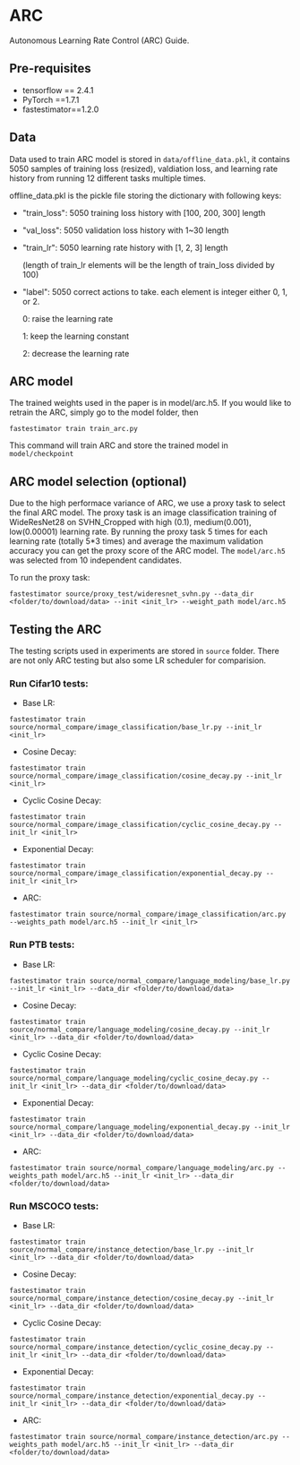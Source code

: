 # ARC
Autonomous Learning Rate Control (ARC) Guide.

## Pre-requisites

* tensorflow == 2.4.1
* PyTorch ==1.7.1
* fastestimator==1.2.0

## Data
Data used to train ARC model is stored in `data/offline_data.pkl`, it contains 5050 samples of training loss (resized), valdiation loss, and learning rate history from running 12 different tasks multiple times.

offline_data.pkl is the pickle file storing the dictionary with following keys:
* "train_loss": 5050 training loss history with [100, 200, 300] length
* "val_loss": 5050 validation loss history with 1~30 length
* "train_lr": 5050 learning rate history with [1, 2, 3] length

  (length of train_lr elements will be the length of train_loss divided by 100)

* "label": 5050 correct actions to take. each element is integer either 0, 1, or 2.

  0: raise the learning rate

  1: keep the learning constant

  2: decrease the learning rate


## ARC model
The trained weights used in the paper is in model/arc.h5. If you would like to retrain the ARC, simply go to the model folder, then
```
fastestimator train train_arc.py
```
This command will train ARC and store the trained model in `model/checkpoint`

## ARC model selection (optional)
Due to the high performace variance of ARC, we use a proxy task to select the final ARC model. The proxy task is an image classification training of WideResNet28 on SVHN_Cropped with high (0.1), medium(0.001), low(0.00001) learning rate. By running the proxy task 5 times for each learning rate (totally 5*3 times) and average the maximum validation accuracy you can get the proxy score of the ARC model. The `model/arc.h5` was selected from 10 independent candidates.

To run the proxy task:
```
fastestimator source/proxy_test/wideresnet_svhn.py --data_dir <folder/to/download/data> --init <init_lr> --weight_path model/arc.h5
```


## Testing the ARC
The testing scripts used in experiments are stored in `source` folder. There are not only ARC testing but also some LR scheduler for comparision.

### Run Cifar10 tests:
* Base LR:
```
fastestimator train source/normal_compare/image_classification/base_lr.py --init_lr <init_lr>
```
* Cosine Decay:
```
fastestimator train source/normal_compare/image_classification/cosine_decay.py --init_lr <init_lr>
```
* Cyclic Cosine Decay:
```
fastestimator train source/normal_compare/image_classification/cyclic_cosine_decay.py --init_lr <init_lr>
```
* Exponential Decay:
```
fastestimator train source/normal_compare/image_classification/exponential_decay.py --init_lr <init_lr>
```
* ARC:
```
fastestimator train source/normal_compare/image_classification/arc.py --weights_path model/arc.h5 --init_lr <init_lr>
```

### Run PTB tests:
* Base LR:
```
fastestimator train source/normal_compare/language_modeling/base_lr.py --init_lr <init_lr> --data_dir <folder/to/download/data>
```
* Cosine Decay:
```
fastestimator train source/normal_compare/language_modeling/cosine_decay.py --init_lr <init_lr> --data_dir <folder/to/download/data>
```
* Cyclic Cosine Decay:
```
fastestimator train source/normal_compare/language_modeling/cyclic_cosine_decay.py --init_lr <init_lr> --data_dir <folder/to/download/data>
```
* Exponential Decay:
```
fastestimator train source/normal_compare/language_modeling/exponential_decay.py --init_lr <init_lr> --data_dir <folder/to/download/data>
```
* ARC:
```
fastestimator train source/normal_compare/language_modeling/arc.py --weights_path model/arc.h5 --init_lr <init_lr> --data_dir <folder/to/download/data>
```

### Run MSCOCO tests:
* Base LR:
```
fastestimator train source/normal_compare/instance_detection/base_lr.py --init_lr <init_lr> --data_dir <folder/to/download/data>
```
* Cosine Decay:
```
fastestimator train source/normal_compare/instance_detection/cosine_decay.py --init_lr <init_lr> --data_dir <folder/to/download/data>
```
* Cyclic Cosine Decay:
```
fastestimator train source/normal_compare/instance_detection/cyclic_cosine_decay.py --init_lr <init_lr> --data_dir <folder/to/download/data>
```
* Exponential Decay:
```
fastestimator train source/normal_compare/instance_detection/exponential_decay.py --init_lr <init_lr> --data_dir <folder/to/download/data>
```
* ARC:
```
fastestimator train source/normal_compare/instance_detection/arc.py --weights_path model/arc.h5 --init_lr <init_lr> --data_dir <folder/to/download/data>
```
